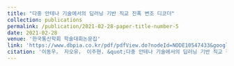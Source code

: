 ```yaml
---
title: "다중 안테나 기술에서의 딥러닝 기반 직교 진폭 변조 디코더"
collection: publications
permalink: /publication/2021-02-28-paper-title-number-5
date: 2021-02-28
venue: '한국통신학회 학술대회논문집'
link: 'https://www.dbpia.co.kr/pdf/pdfView.do?nodeId=NODE10547433&googleIPSandBox=false&mark=0&useDate=&ipRange=false&accessgl=Y&language=ko_KR&hasTopBanner=true'
citation: '이동우， 자오유， 이주현. &quot;다중 안테나 기술에서의 딥러닝 기반 직교 진폭 변조 디코더&quot; <i>한국통신학회 학술대회논문집</i>. 2021, pp. 107-108.'
---
```

